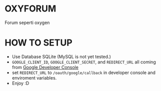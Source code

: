 # OXYFORUM

Forum seperti oxygen

# HOW TO SETUP 
- Use Database SQLite (MySQL is not yet tested.)
- `GOOGLE_CLIENT_ID`, `GOOGLE_CLIENT_SECRET`, and `REDIRECT_URL` all coming from [Google Developer Console](https://console.cloud.google.com/cloud-resource-manager)
- set `REDIRECT_URL` to `/oauth/google/callback` in developer console and enviroment variables.
- Enjoy :D